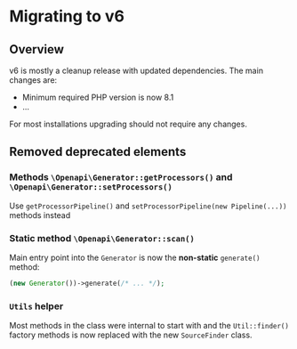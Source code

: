 # Migrating to v6

## Overview

v6 is mostly a cleanup release with updated dependencies. The main changes are:

* Minimum required PHP version is now 8.1
* ...

For most installations upgrading should not require any changes.

## Removed deprecated elements
### Methods `\Openapi\Generator::getProcessors()` and `\Openapi\Generator::setProcessors()`
Use `getProcessorPipeline()` and `setProcessorPipeline(new Pipeline(...))` methods instead

### Static method `\Openapi\Generator::scan()`
Main entry point into the `Generator` is now the **non-static** `generate()` method:
```php
(new Generator())->generate(/* ... */);
```

### `Utils` helper
Most methods in the class were internal to start with and the `Util::finder()` factory methods is now replaced with
the new `SourceFinder` class.
